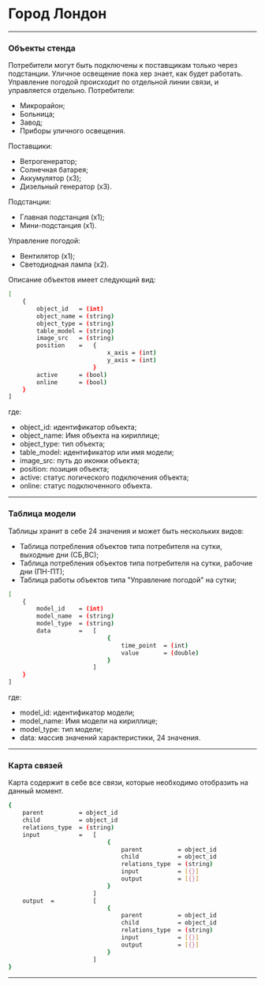 # Город Лондон
---

### Объекты стенда

Потребители могут быть подключены к поставщикам только через подстанции. Уличное освещение пока хер знает, как будет работать. Управление погодой происходит по отдельной линии связи, и управляется отдельно. 
Потребители:
- Микрорайон;
- Больница;
- Завод;
- Приборы уличного освещения.

Поставщики:
- Ветрогенератор;
- Солнечная батарея;
- Аккумулятор (х3);
- Дизельный генератор (х3).

Подстанции:
- Главная подстанция (х1);
- Мини-подстанция (х1).

Управление погодой:
- Вентилятор (х1);
- Светодиодная лампа (х2).

Описание объектов имеет следующий вид:
```sh
[
	{
	    object_id	= (int)
	    object_name = (string)
		object_type	= (string)
        table_model = (string)
        image_src   = (string)
		position    =   {
		                    x_axis = (int)
		                    y_axis = (int)
		                }
		active      = (bool)
		online      = (bool)
	}
]
```
где:
- object_id: идентификатор объекта;
- object_name: Имя объекта на кириллице;
- object_type: тип объекта;
- table_model: идентификатор или имя модели;
- image_src: путь до иконки объекта;
- position: позиция объекта;
- active: статус логического подключения объекта;
- online: статус подключенного объекта.

---

### Таблица модели

Таблицы хранит в себе 24 значения и может быть нескольких видов:
- Таблица потребления объектов типа потребителя на сутки, выходные дни (СБ,ВС);
- Таблица потребления объектов типа потребителя на сутки, рабочие дни (ПН-ПТ);
- Таблица работы объектов типа "Управление погодой" на сутки;

```sh
[
	{
	    model_id	= (int)
	    model_name  = (string)
		model_type	= (string)
        data        =   [
                            {
                                time_point  = (int)
                                value       = (double)
                            }
                        ]
	}
]
```

где:
- model_id: идентификатор модели;
- model_name: Имя модели на кириллице;
- model_type: тип модели;
- data: массив значений  характеристики, 24 значения.

---

### Карта связей

Карта содержит в себе все связи, которые необходимо отобразить на данный момент.

```sh
{
    parent          = object_id
    child           = object_id
    relations_type  = (string)
    input           =   [
                            {
                                parent          = object_id
                                child           = object_id
                                relations_type  = (string)
                                input           = [{}]
                                output          = [{}]
                            }
                        ]
    output  =           [
                            {
                                parent          = object_id
                                child           = object_id
                                relations_type  = (string)
                                input           = [{}]
                                output          = [{}]
                            }
                        ]
}
```
---
